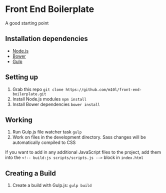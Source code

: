 # Front End Boilerplate

A good starting point

## Installation dependencies

* [Node.js](http://nodejs.org/)
* [Bower](http://bower.io/)
* [Gulp](http://gulpjs.com/)

## Setting up

1. Grab this repo `git clone https://github.com/m10l/front-end-boilerplate.git`
2. Install Node.js modules `npm install`
3. Install Bower dependencies `bower install`

##  Working

1. Run Gulp.js file watcher task `gulp`
2. Work on files in the development directory. Sass changes will be automatically compiled to CSS

If you want to add in any additional JavaScript files to the project, add them into the `<!-- build:js scripts/scripts.js -->` block in `index.html`

## Creating a Build

1. Create a build with Gulp.js: `gulp build`